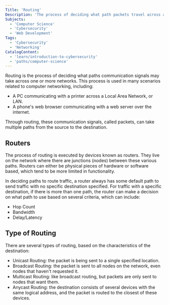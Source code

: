 ```yaml
---
Title: 'Routing'
Description: 'The process of deciding what path packets travel across a network is called routing.'
Subjects:
  - 'Computer Science'
  - 'Cybersecurity'
  - 'Web Development'
Tags:
  - 'Cybersecurity'
  - 'Networking'
CatalogContent:
  - 'learn/introduction-to-cybersecurity'
  - 'paths/computer-science'
---
```


Routing is the process of deciding what paths communication signals may take across one or more networks. This process is used in many scenarios related to computer networking, including:

- A PC communicating with a printer across a Local Area Network, or LAN.
- A phone's web browser communicating with a web server over the internet.

Through routing, these communication signals, called packets, can take multiple paths from the source to the destination.

## Routers

The process of routing is executed by devices known as  routers. They live on the network where there are junctions (nodes) between these various paths. Routers can either be physical pieces of hardware or software based, which tend to be more limited in functionality.

In deciding paths to route traffic, a router always has some default path to send traffic with no specific destination specified. For traffic with a specific destination, if there is more than one path, the router can make a decision on what path to use based on several criteria, which can include:

- Hop Count
- Bandwidth
- Delay/Latency

## Type of Routing

There are several types of routing, based on the characteristics of the destination:

- Unicast Routing: the packet is being sent to a single specified location.
- Broadcast Routing: the packet is sent to all nodes on the network, even nodes that haven't requested it.
- Multicast Routing: like broadcast routing, but packets are only sent to nodes that want them.
- Anycast Routing: the destination consists of several devices with the same logical address, and the packet is routed to the closest of these devices.
